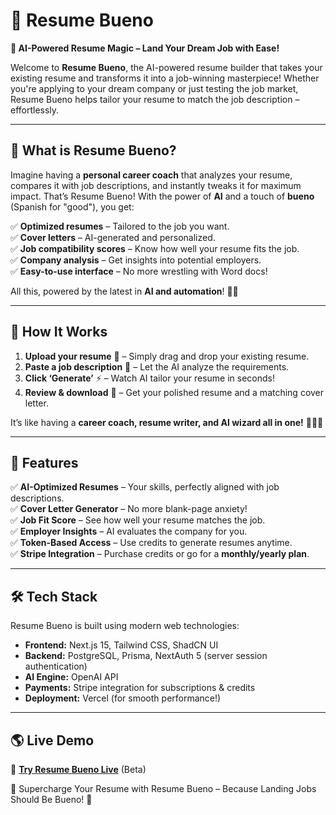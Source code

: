 # 🎉 Resume Bueno

**🚀 AI-Powered Resume Magic – Land Your Dream Job with Ease!**

Welcome to **Resume Bueno**, the AI-powered resume builder that takes your existing resume and transforms it into a job-winning masterpiece! Whether you're applying to your dream company or just testing the job market, Resume Bueno helps tailor your resume to match the job description – effortlessly.

---

## 🧐 What is Resume Bueno?

Imagine having a **personal career coach** that analyzes your resume, compares it with job descriptions, and instantly tweaks it for maximum impact. That’s Resume Bueno! With the power of **AI** and a touch of **bueno** (Spanish for "good"), you get:

✅ **Optimized resumes** – Tailored to the job you want.  
✅ **Cover letters** – AI-generated and personalized.  
✅ **Job compatibility scores** – Know how well your resume fits the job.  
✅ **Company analysis** – Get insights into potential employers.  
✅ **Easy-to-use interface** – No more wrestling with Word docs!

All this, powered by the latest in **AI and automation**! 🤖💡

---

## 🎯 How It Works

1. **Upload your resume** 📄 – Simply drag and drop your existing resume.
2. **Paste a job description** 🏢 – Let the AI analyze the requirements.
3. **Click ‘Generate’** ⚡ – Watch AI tailor your resume in seconds!
4. **Review & download** 🎯 – Get your polished resume and a matching cover letter.

It’s like having a **career coach, resume writer, and AI wizard all in one!** 🧙‍♂️✨

---

## 🚀 Features

✅ **AI-Optimized Resumes** – Your skills, perfectly aligned with job descriptions.  
✅ **Cover Letter Generator** – No more blank-page anxiety!  
✅ **Job Fit Score** – See how well your resume matches the job.  
✅ **Employer Insights** – AI evaluates the company for you.  
✅ **Token-Based Access** – Use credits to generate resumes anytime.  
✅ **Stripe Integration** – Purchase credits or go for a **monthly/yearly plan**.

---

## 🛠️ Tech Stack

Resume Bueno is built using modern web technologies:

- **Frontend:** Next.js 15, Tailwind CSS, ShadCN UI
- **Backend:** PostgreSQL, Prisma, NextAuth 5 (server session authentication)
- **AI Engine:** OpenAI API
- **Payments:** Stripe integration for subscriptions & credits
- **Deployment:** Vercel (for smooth performance!)

---

## 🌎 Live Demo

🚀 **[Try Resume Bueno Live](https://resume-bueno.com)** (Beta)

🚀 Supercharge Your Resume with Resume Bueno – Because Landing Jobs Should Be Bueno! 🎉
